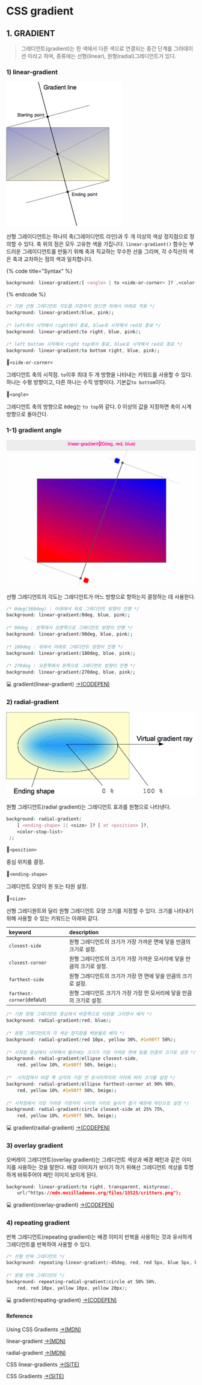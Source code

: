 # CSS gradient

## 1. GRADIENT

> 그레디언트\(gradient\)는 한 색에서 다른 색으로 연결되는 중간 단계를 그라데이션 이라고 하며,  종류에는 선형\(linear\), 원형\(radial\)그레디언트가 있다.

### 1\) linear-gradient

![linear-grandeient\(\)](../.gitbook/assets/linear-gradient.png)

선형 그레이디언트는 하나의 축\(그레이디언트 라인\)과 두 개 이상의 색상 정지점으로 정의할 수 있다. 축 위의 점은 모두 고유한 색을 가집니다. `linear-gradient()` 함수는 부드러운 그레이디언트를 만들기 위해 축과 직교하는 무수한 선을 그리며, 각 수직선의 색은 축과 교차하는 점의 색과 일치합니다.

{% code title="Syntax" %}
```css
background: linear-gradient([ <angle> | to <side-or-corner> ]? ,<color-stop-list>);
```
{% endcode %}

```css
/* 기본 선형 그레디언트 각도를 지정하지 않으면 위에서 아래로 적용 */
background: linear-gradient(blue, pink);

/* left에서 시작해서 right에서 종료, blue로 시작해서 red로 종료 */
background: linear-gradient(to right, blue, pink);

/* left bottom 시작해서 right top에서 종료, blue로 시작해서 red로 종료 */
background: linear-gradient(to bottom right, blue, pink);
```

📝`<side-or-corner>`

그레디언트 축의 시작점. `to`이후 최대 두 개 방향을 나타내는 키워드를 사용할 수 있다.  하나는 수평 방향이고, 다른 하나는 수직 방향이다. 기본값`to bottom`이다.

📝`<angle>`

그레디언트 축의 방향으로 `0`deg는 `to top`와 같다. 0 이상의 값을 지정하면 축이 시계 방향으로 돌아간다.

### 1-1\) gradient angle

![linear-gradient angle](../.gitbook/assets/1_6qjmqlmwlqgsnwdam4uulw.gif)

선형 그레디언트의 각도는 그레디언트가 어느 방향으로 향하는지 결정하는 데 사용한다. 

```css
/* 0deg(360deg) : 아래에서 위로 그레디언트 방향이 진행 */
background: linear-gradient(0deg, blue, pink);

/* 90deg : 왼쪽에서 오른쪽으로 그레디언트 방향이 진행 */
background: linear-gradient(90deg, blue, pink);

/* 180deg : 위에서 아래로 그레디언트 방향이 진행 */
background: linear-gradient(180deg, blue, pink);
  
/* 270deg : 오른쪽에서 왼쪽으로 그레디언트 방향이 진행 */
background: linear-gradient(270deg, blue, pink);
```

💻 gradient\(linear-gradient\) [→\(CODEPEN\)](https://codepen.io/vi2920va/full/qBaeBam)

### 2\) radial-gradient

![radial-gradient\(\)](../.gitbook/assets/radial-gradient.png)

원형 그레디언트\(radial gradient\)는 그레디언트 효과를 원형으로 나타낸다.

```css
background: radial-gradient(
    [ <ending-shape> || <size> ]? [ at <position> ]?,
    <color-stop-list>
 );
```

📝`<position>`

중심 위치를 결정.

📝`<ending-shape>`

그레디언트 모양이 원 또는 타원 설정.

📝`<size>`

선형 그레디원트와 달리 원형 그레디언트 모양 크기를 지정할 수 있다. 크기를 나타내기 위해 사용할 수 있는 키워드는 아래와 같다.

| keyword | description |
| :--- | :--- |
| `closest-side` | 원형 그레디언트의 크기가 가장 가까운 면에 닿을 만큼의 크기로 설정. |
| `closest-corner` | 원형 그레디언트의 크기가 가장 가까운 모서리에 닿을 만큼의 크기로 설정. |
| `farthest-side` | 원형 그레디언트의 크기가 가장 먼 면에 닿을 만큼의 크기로 설정. |
| `farthest-corner`\(defalut\) | 원형 그레디언트 크기가 가장 가장 먼 모서리에 닿을 만큼의 크기로 설정.  |

```css
/* 기본 원형 그레디언트 중심에서 바깥쪽으로 타원을 그리면서 배치 */
background: radial-gradient(red, blue);

/* 원형 그레디언트의 각 색상 정지점을 백분율로 배치 */
background: radial-gradient(red 10px, yellow 30%, #1e90ff 50%);

/* 시작점 중심에서 시작해서 둘러싸는 크기가 가장 가까운 면에 닿을 만큼의 크기로 설정 */
background: radial-gradient(ellipse closest-side,
    red, yellow 10%, #1e90ff 50%, beige);

/*  시작점에서 바깥 쪽 상자의 가장 먼 모서리까지의 거리에 따라 크기를 설정 */
background: radial-gradient(ellipse farthest-corner at 90% 90%,
    red, yellow 10%, #1e90ff 50%, beige);

/* 시작점에서 가장 가까운 가장자리 사이의 거리로 높이가 좁기 때문에 하단으로 설정 */
background: radial-gradient(circle closest-side at 25% 75%,
    red, yellow 10%, #1e90ff 50%, beige);
```

💻 gradient\(radial-gradient\) [→\(CODEPEN\)](https://codepen.io/vi2920va/full/VwKovYW)

### 3\) overlay gradient

오버레이 그레디언트\(overlay gradient\)는 그레디언트 색상과 배경 패턴과 같은 이미지를 사용하는 것을 말한다. 배경 이미지가 보이기 하기 위해선 그레디언트 색상을 투명하게 바꿔주어야 패턴 이미지 보이게 된다.

```css
background: linear-gradient(to right, transparent, mistyrose),
    url("https://mdn.mozillademos.org/files/15525/critters.png");
```

💻 gradient\(overlay-gradient\) [→\(CODEPEN\)](https://codepen.io/vi2920va/full/ExgqarO)

### 4\) repeating gradient

반복 그레디언트\(repeating gradient\)는 배경 이미지 반복을 사용하는 것과 유사하게 그레디언트를 반복하여 사용할 수 있다.

```css
/* 선형 반복 그레디언트 */
background: repeating-linear-gradient(-45deg, red, red 5px, blue 5px, blue 10px);

/* 원형 반복 그레디언트 */
background: repeating-radial-gradient(circle at 50% 50%,
    red, red 10px, yellow 10px, yellow 20px);

```

💻 gradient\(repating-gradient\) [→\(CODEPEN\)](https://codepen.io/vi2920va/full/BaLXjQy)

#### Reference

Using CSS Gradients [→\(MDN\)](https://developer.mozilla.org/ko/docs/Web/CSS/CSS_Images/Using_CSS_gradients)

linear-gradient [→\(MDN\)](https://developer.mozilla.org/ko/docs/Web/CSS/linear-gradient%28%29)

radial-gradient [→\(MDN\)](https://developer.mozilla.org/en-US/docs/Web/CSS/radial-gradient%28%29)

CSS linear-gradients [→\(SITE\)](https://medium.com/@patrickbrosset/do-you-really-understand-css-linear-gradients-631d9a895caf)

CSS Gradients [→\(SITE\)](https://css-tricks.com/css3-gradients/)



  




